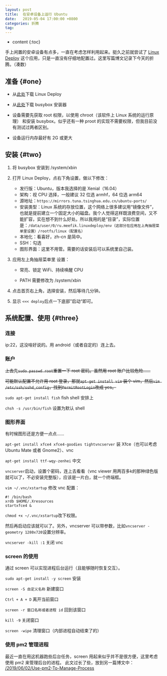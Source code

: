 ```yaml
---
layout: post
title:  在安卓设备上运行 Ubuntu
date:   2019-05-04 17:00:00 +0800
categories: 折腾
tag: 
---
```


* content
{:toc}


手上闲置的安卓设备有点多，一直在考虑怎样利用起来。挺久之前就尝试了 [Linux Deploy](https://github.com/meefik/linuxdeploy) 这个应用，只是一直没有仔细地配置过。这里写篇博文记录下今天的折腾。（凑数）



## 准备			{#one}

+ 从[此处](https://github.com/meefik/linuxdeploy/releases)下载 Linux Deploy
+ 从[此处](https://github.com/meefik/busybox/releases)下载 busybox 安装器

+ 设备需要先获取 root 权限，以使用 chroot（该软件上 Linux 系统的运行原理） 和安装 busybox。似乎还有一种 proot 的实现不需要权限，但我目前没有测试过两者区别。

+ 设备运行内存最好有 2G 或更大




安装			{#two}
------------------------------------
1. 将 busybox 安装到 /system/xbin
2. 打开 Linux Deploy，点右下角设置，做以下修改：
   - 发行版：Ubuntu，版本我选择的是 Xenial（16.04）
   - 架构：视 CPU 选择，一般建议 32 位选 armhf，64 位选 arm64
   - 源地址：`https://mirrors.tuna.tsinghua.edu.cn/ubuntu-ports/`
   - 安装类型：Linux 系统的存放位置，这个网络上很多建议用“镜像文件”，也就是提前建立一个固定大小的磁盘。我个人觉得这样既浪费空间，又不能扩容，实在想不到什么好处。所以我用的是“目录”，实际位置是：`/data/user/0/ru.meefik.linuxdeploy/env（这部分在应用左上角抽屉菜单里设置）/rootfs/linux（配置名）`
   - 本地化：看喜好，zh-cn 是简中。
   - SSH：勾选
   - 图形界面：这里不用管。需要的话安装后可以系统里自己装。
3. 应用左上角抽屉菜单里 设置：

   - 常亮、锁定 WiFi、持续唤醒 CPU
   
   - PATH 需要修改为 /system/xbin
4. 点击首页右上角，选择安装，然后等待几分钟。
5. 显示 `<<< deploy`后点一下底部”启动“即可。




系统配置、使用			{#three}
------------------------------------

### 连接

ip:22，这没啥好说的。用 android（或者自定的）连上去。

### 账户

~~上去先`sudo passwd root`重置一下 root 密码。虽然用 root 账户比较危险......~~

~~可能默认配置不允许用 root 登录，那就`apt-get install vim` 装个 vim，然后`vim /etc/ssh/sshd_config`，找到`PermitRootLogin`改成 yes。~~

`sudo apt-get install fish` fish shell 安排上

`chsh -s /usr/bin/fish` 设置为默认 shell

### 图形界面

有时候图形还是方便一点点......

`apt-get install xfce4 xfce4-goodies tightvncserver` 装 Xfce（也可以考虑 Ubuntu Mate 或者 Gnome2）、vnc

`apt-get install ttf-wqy-zenhei` 中文

`vncserver`启动，设置个密码，连上去看看（vnc viewer 用两百多k的那种绿色版就可以了，不必安装完整版），应该是一片白，就一个终端框。

`vim ~/.vnc/xstartup` 修改 vnc 配置：

```shell
#! /bin/bash
xrdb $HOME/.Xresources
startxfce4 &
```

`chmod +x ~/.vnc/xstartup`改下权限。

然后再启动应该就可以了。另外，vncserver 可以带参数，比如`vncserver -geometry 1280x720`设置分辨率。

`vncserver -kill :1` 关闭 vnc

### screen 的使用

通过 screen 可以实现进程后台运行（且能够随时恢复交互）。

`sudo apt-get install -y screen` 安装

`screen -S 自定义名称` 新建窗口

`Ctrl + A + D` 离开当前窗口

`screen -r 窗口名称或者进程 id` 回到该窗口

`kill -9` 关闭窗口

`screen -wipe` 清理窗口（内部进程自动结束了的）

### 使用 pm2 管理进程

最近一直在用这机器跑些后台任务，screen 用起来似乎并不是很方便，这里考虑使用 pm2 来管理后台的进程。
此文过长了些，放到另一篇博文中： [/2019/06/02/Use-pm2-To-Manage-Process](/2019/06/02/Use-pm2-To-Manage-Process)
